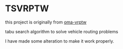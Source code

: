 # TSVRPTW
this project is originally from [oma-vrptw](https://github.com/oma-vrptw/oma-vrptw)

tabu search algorithm to solve vehicle routing problems

I have made some alteration to make it work properly.


